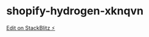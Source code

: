 # shopify-hydrogen-xknqvn

[Edit on StackBlitz ⚡️](https://stackblitz.com/edit/shopify-hydrogen-xknqvn)